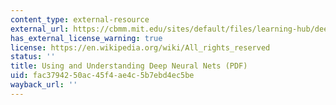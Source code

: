 ```yaml
---
content_type: external-resource
external_url: https://cbmm.mit.edu/sites/default/files/learning-hub/deep_learning_tutorial_2015.pdf
has_external_license_warning: true
license: https://en.wikipedia.org/wiki/All_rights_reserved
status: ''
title: Using and Understanding Deep Neural Nets (PDF)
uid: fac37942-50ac-45f4-ae4c-5b7ebd4ec5be
wayback_url: ''
---
```

